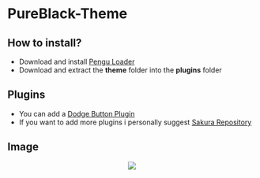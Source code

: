 # PureBlack-Theme

## How to install?

-  Download and install [Pengu Loader](https://github.com/PenguLoader/PenguLoader)
-  Download and extract the **theme** folder into the **plugins** folder

## Plugins

- You can add a [Dodge Button Plugin](https://github.com/oMaikeru/DodgeButton) 
- If you want to add more plugins i personally suggest [Sakura Repository](https://github.com/MashToolZ/PenguPlugins)

## Image

<center>

![](https://i.imgur.com/l1HTLQh.png)

<center>
